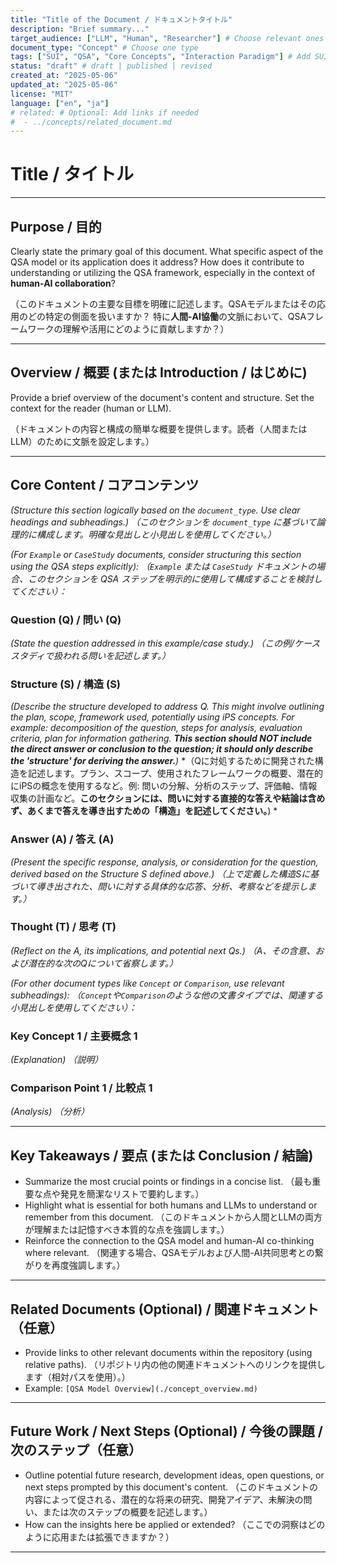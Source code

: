 ```yaml
---
title: "Title of the Document / ドキュメントタイトル"
description: "Brief summary..."
target_audience: ["LLM", "Human", "Researcher"] # Choose relevant ones
document_type: "Concept" # Choose one type
tags: ["SUI", "QSA", "Core Concepts", "Interaction Paradigm"] # Add SUI/QSA and specific topic tags
status: "draft" # draft | published | revised
created_at: "2025-05-06"
updated_at: "2025-05-06"
license: "MIT"
language: ["en", "ja"]
# related: # Optional: Add links if needed
#  - ../concepts/related_document.md
---
```


# Title / タイトル

---

## Purpose / 目的

Clearly state the primary goal of this document. What specific aspect of the QSA model or its application does it address? How does it contribute to understanding or utilizing the QSA framework, especially in the context of **human-AI collaboration**?

（このドキュメントの主要な目標を明確に記述します。QSAモデルまたはその応用のどの特定の側面を扱いますか？ 特に**人間-AI協働**の文脈において、QSAフレームワークの理解や活用にどのように貢献しますか？）

---

## Overview / 概要 (または Introduction / はじめに)

Provide a brief overview of the document's content and structure. Set the context for the reader (human or LLM).

（ドキュメントの内容と構成の簡単な概要を提供します。読者（人間またはLLM）のために文脈を設定します。）

---

## Core Content / コアコンテンツ

*(Structure this section logically based on the `document_type`. Use clear headings and subheadings.)*
*（このセクションを `document_type` に基づいて論理的に構成します。明確な見出しと小見出しを使用してください。）*

*(For `Example` or `CaseStudy` documents, consider structuring this section using the QSA steps explicitly):*
*（`Example` または `CaseStudy` ドキュメントの場合、このセクションを QSA ステップを明示的に使用して構成することを検討してください）：*

### Question (Q) / 問い (Q)

*(State the question addressed in this example/case study.)*
*（この例/ケーススタディで扱われる問いを記述します。）*

### Structure (S) / 構造 (S)

*(Describe the structure developed to address Q. This might involve outlining the plan, scope, framework used, potentially using iPS concepts. For example: decomposition of the question, steps for analysis, evaluation criteria, plan for information gathering. **This section should NOT include the direct answer or conclusion to the question; it should only describe the 'structure' for deriving the answer.**)*
*（Qに対処するために開発された構造を記述します。プラン、スコープ、使用されたフレームワークの概要、潜在的にiPSの概念を使用するなど。例: 問いの分解、分析のステップ、評価軸、情報収集の計画など。**このセクションには、問いに対する直接的な答えや結論は含めず、あくまで答えを導き出すための「構造」を記述してください。**) *

### Answer (A) / 答え (A)

*(Present the specific response, analysis, or consideration for the question, derived based on the Structure S defined above.)*
*（上で定義した構造Sに基づいて導き出された、問いに対する具体的な応答、分析、考察などを提示します。）*

### Thought (T) / 思考 (T)

*(Reflect on the A, its implications, and potential next Qs.)*
*（A、その含意、および潜在的な次のQについて省察します。）*

*(For other document types like `Concept` or `Comparison`, use relevant subheadings):*
*（`Concept`や`Comparison`のような他の文書タイプでは、関連する小見出しを使用してください）：*

### Key Concept 1 / 主要概念 1

*(Explanation)*
*（説明）*

### Comparison Point 1 / 比較点 1

*(Analysis)*
*（分析）*

---

## Key Takeaways / 要点 (または Conclusion / 結論)

-   Summarize the most crucial points or findings in a concise list.
    （最も重要な点や発見を簡潔なリストで要約します。）
-   Highlight what is essential for both humans and LLMs to understand or remember from this document.
    （このドキュメントから人間とLLMの両方が理解または記憶すべき本質的な点を強調します。）
-   Reinforce the connection to the QSA model and human-AI co-thinking where relevant.
    （関連する場合、QSAモデルおよび人間-AI共同思考との繋がりを再度強調します。）

---

## Related Documents (Optional) / 関連ドキュメント（任意）

-   Provide links to other relevant documents within the repository (using relative paths).
    （リポジトリ内の他の関連ドキュメントへのリンクを提供します（相対パスを使用）。）
-   Example: `[QSA Model Overview](./concept_overview.md)`

---

## Future Work / Next Steps (Optional) / 今後の課題 / 次のステップ（任意）

-   Outline potential future research, development ideas, open questions, or next steps prompted by this document's content.
    （このドキュメントの内容によって促される、潜在的な将来の研究、開発アイデア、未解決の問い、または次のステップの概要を記述します。）
-   How can the insights here be applied or extended?
    （ここでの洞察はどのように応用または拡張できますか？）

---